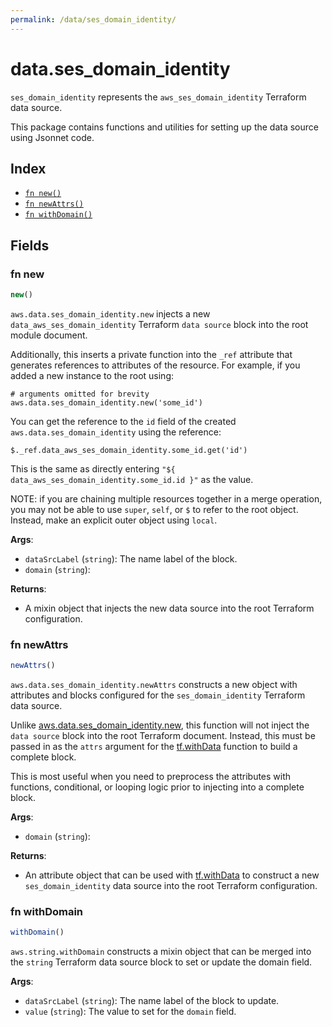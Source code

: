 ```yaml
---
permalink: /data/ses_domain_identity/
---
```


# data.ses_domain_identity

`ses_domain_identity` represents the `aws_ses_domain_identity` Terraform data source.



This package contains functions and utilities for setting up the data source using Jsonnet code.


## Index

* [`fn new()`](#fn-new)
* [`fn newAttrs()`](#fn-newattrs)
* [`fn withDomain()`](#fn-withdomain)

## Fields

### fn new

```ts
new()
```


`aws.data.ses_domain_identity.new` injects a new `data_aws_ses_domain_identity` Terraform `data source`
block into the root module document.

Additionally, this inserts a private function into the `_ref` attribute that generates references to attributes of the
resource. For example, if you added a new instance to the root using:

    # arguments omitted for brevity
    aws.data.ses_domain_identity.new('some_id')

You can get the reference to the `id` field of the created `aws.data.ses_domain_identity` using the reference:

    $._ref.data_aws_ses_domain_identity.some_id.get('id')

This is the same as directly entering `"${ data_aws_ses_domain_identity.some_id.id }"` as the value.

NOTE: if you are chaining multiple resources together in a merge operation, you may not be able to use `super`, `self`,
or `$` to refer to the root object. Instead, make an explicit outer object using `local`.

**Args**:
  - `dataSrcLabel` (`string`): The name label of the block.
  - `domain` (`string`): 

**Returns**:
- A mixin object that injects the new data source into the root Terraform configuration.


### fn newAttrs

```ts
newAttrs()
```


`aws.data.ses_domain_identity.newAttrs` constructs a new object with attributes and blocks configured for the `ses_domain_identity`
Terraform data source.

Unlike [aws.data.ses_domain_identity.new](#fn-ses_domain_identitynew), this function will not inject the `data source`
block into the root Terraform document. Instead, this must be passed in as the `attrs` argument for the
[tf.withData](https://github.com/tf-libsonnet/core/tree/main/docs#fn-withdata) function to build a complete block.

This is most useful when you need to preprocess the attributes with functions, conditional, or looping logic prior to
injecting into a complete block.

**Args**:
  - `domain` (`string`): 

**Returns**:
  - An attribute object that can be used with [tf.withData](https://github.com/tf-libsonnet/core/tree/main/docs#fn-withdata) to construct a new `ses_domain_identity` data source into the root Terraform configuration.


### fn withDomain

```ts
withDomain()
```

`aws.string.withDomain` constructs a mixin object that can be merged into the `string`
Terraform data source block to set or update the domain field.



**Args**:
  - `dataSrcLabel` (`string`): The name label of the block to update.
  - `value` (`string`): The value to set for the `domain` field.
